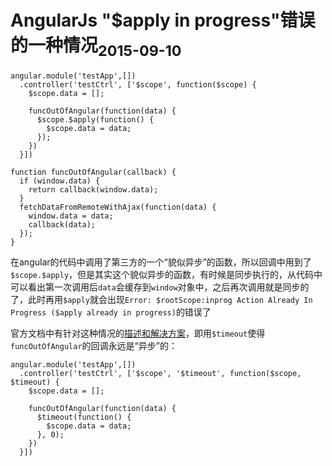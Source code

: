 <h1>AngularJs "$apply in progress"错误的一种情况<sub>2015-09-10</sub></h1>

    angular.module('testApp',[])
      .controller('testCtrl', ['$scope', function($scope) {
        $scope.data = [];
        
        funcOutOfAngular(function(data) {
          $scope.$apply(function() {
            $scope.data = data;
          });
        })
      }])

    function funcOutOfAngular(callback) {
      if (window.data) {
        return callback(window.data);
      }
      fetchDataFromRemoteWithAjax(function(data) {
        window.data = data;
        callback(data);
      });
    }

在angular的代码中调用了第三方的一个“貌似异步”的函数，所以回调中用到了`$scope.$apply`，但是其实这个貌似异步的函数，有时候是同步执行的，从代码中可以看出第一次调用后`data`会缓存到`window`对象中，之后再次调用就是同步的了，此时再用`$apply`就会出现`Error: $rootScope:inprog Action Already In Progress ($apply already in progress)`的错误了

官方文档中有针对这种情况的[描述和解决方案](https://docs.angularjs.org/error/$rootScope/inprog?p0=$apply)，即用`$timeout`使得`funcOutOfAngular`的回调永远是“异步”的：
    
    angular.module('testApp',[])
      .controller('testCtrl', ['$scope', '$timeout', function($scope, $timeout) {
        $scope.data = [];
        
        funcOutOfAngular(function(data) {
          $timeout(function() {
            $scope.data = data;
          }, 0);
        })
      }])
